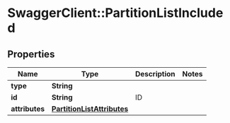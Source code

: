 # SwaggerClient::PartitionListIncluded

## Properties
Name | Type | Description | Notes
------------ | ------------- | ------------- | -------------
**type** | **String** |  | 
**id** | **String** | ID | 
**attributes** | [**PartitionListAttributes**](PartitionListAttributes.md) |  | 


